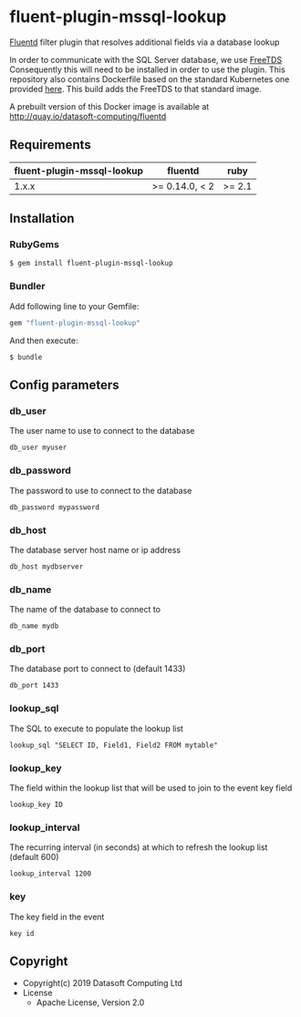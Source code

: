 # fluent-plugin-mssql-lookup

[Fluentd](https://fluentd.org/) filter plugin that resolves additional fields via a database lookup

In order to communicate with the SQL Server database, we use [FreeTDS](https://www.freetds.org/)
Consequently this will need to be installed in order to use the plugin.  This repository also contains Dockerfile based on the standard Kubernetes one provided [here](https://github.com/kubernetes/kubernetes/tree/master/cluster/addons/fluentd-elasticsearch/fluentd-es-image).  This build adds the FreeTDS to that standard image.

A prebuilt version of this Docker image is available at http://quay.io/datasoft-computing/fluentd

## Requirements

| fluent-plugin-mssql-lookup | fluentd         | ruby   |
| -------------------------- | --------------- | ------ |
| 1.x.x                      | >= 0.14.0, < 2  | >= 2.1 |

## Installation

### RubyGems

```
$ gem install fluent-plugin-mssql-lookup
```

### Bundler

Add following line to your Gemfile:

```ruby
gem "fluent-plugin-mssql-lookup"
```

And then execute:

```
$ bundle
```

## Config parameters

### db_user

The user name to use to connect to the database

```
db_user myuser
```

### db_password

The password to use to connect to the database

```
db_password mypassword
```

### db_host

The database server host name or ip address
```
db_host mydbserver
```

### db_name

The name of the database to connect to
```
db_name mydb
```

### db_port

The database port to connect to (default 1433)
```
db_port 1433
```

### lookup_sql

The SQL to execute to populate the lookup list
```
lookup_sql "SELECT ID, Field1, Field2 FROM mytable"
```

### lookup_key

The field within the lookup list that will be used to join to the event key field
```
lookup_key ID
```

### lookup_interval

The recurring interval (in seconds) at which to refresh the lookup list (default 600)
```
lookup_interval 1200
```

### key

The key field in the event
```
key id
```


## Copyright

* Copyright(c) 2019 Datasoft Computing Ltd
* License
  * Apache License, Version 2.0
